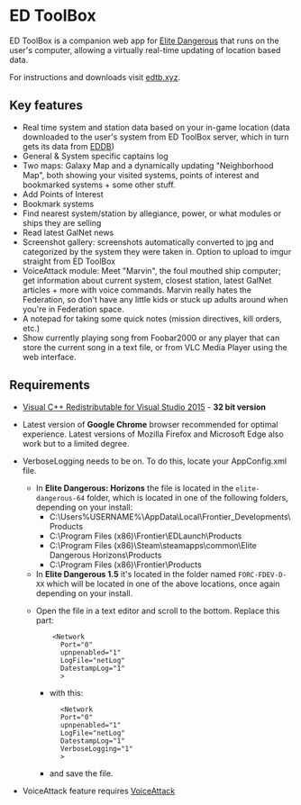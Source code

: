 ED ToolBox
==========

ED ToolBox is a companion web app for [Elite Dangerous] that runs on the user's computer, allowing a virtually real-time updating of location based data.

For instructions and downloads visit [edtb.xyz].

Key features
------------

- Real time system and station data based on your in-game location (data downloaded to the user's system from ED ToolBox server, which in turn gets its data from [EDDB])
- General & System specific captains log
- Two maps: Galaxy Map and a dynamically updating "Neighborhood Map", both showing your visited systems, points of interest and bookmarked systems + some other stuff.
- Add Points of Interest
- Bookmark systems
- Find nearest system/station by allegiance, power, or what modules or ships they are selling
- Read latest GalNet news
- Screenshot gallery: screenshots automatically converted to jpg and categorized by the system they were taken in. Option to upload to imgur straight from ED ToolBox
- VoiceAttack module: Meet "Marvin", the foul mouthed ship computer; get information about current system, closest station, latest GalNet articles + more with voice commands. Marvin really hates the Federation, so don't have any little kids or stuck up adults around when you're in Federation space.
- A notepad for taking some quick notes (mission directives, kill orders, etc.)
- Show currently playing song from Foobar2000 or any player that can store the current song in a text file, or from VLC Media Player using the web interface.

Requirements
------------

- [Visual C++ Redistributable for Visual Studio 2015] - **32 bit version**

- Latest version of **Google Chrome** browser recommended for optimal experience. Latest versions of Mozilla Firefox and Microsoft Edge also work but to a limited degree.
- VerboseLogging needs to be on. To do this, locate your AppConfig.xml file.
	- In **Elite Dangerous: Horizons** the file is located in the ```elite-dangerous-64``` folder, which is located in one of the following folders, depending on your install:
		- C:\Users\%USERNAME%\AppData\Local\Frontier_Developments\Products
		- C:\Program Files (x86)\Frontier\EDLaunch\Products
		- C:\Program Files (x86)\Steam\steamapps\common\Elite Dangerous Horizons\Products
		- C:\Program Files (x86)\Frontier\Products
	- In **Elite Dangerous 1.5** it's located in the folder named ```FORC-FDEV-D-XX``` which will be located in one of the above locations, once again depending on your install.
  * Open the file in a text editor and scroll to the bottom. Replace this part:


    ```
    	<Network
    	  Port="0"
          upnpenabled="1"
    	  LogFile="netLog"
    	  DatestampLog="1"
    	  >
    ```
    * with this:
    ```
    	  <Network
    	  Port="0"
          upnpenabled="1"
    	  LogFile="netLog"
    	  DatestampLog="1"
    	  VerboseLogging="1"
    	  >
    ```
    * and save the file.
- VoiceAttack feature requires [VoiceAttack]


[Visual C++ Redistributable for Visual Studio 2015]: <https://www.microsoft.com/en-us/download/details.aspx?id=48145>
[EDDB]: <http://eddb.io>
[VoiceAttack]: <http://www.voiceattack.com/>
[Elite Dangerous]: <http://www.elitedangerous.com>
[edtb.xyz]: <http://edtb.xyz>
